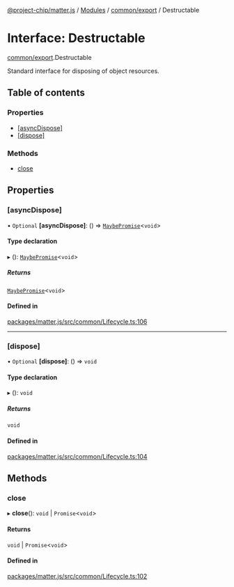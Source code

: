 [@project-chip/matter.js](../README.md) / [Modules](../modules.md) / [common/export](../modules/common_export.md) / Destructable

# Interface: Destructable

[common/export](../modules/common_export.md).Destructable

Standard interface for disposing of object resources.

## Table of contents

### Properties

- [[asyncDispose]](common_export.Destructable.md#[asyncdispose])
- [[dispose]](common_export.Destructable.md#[dispose])

### Methods

- [close](common_export.Destructable.md#close)

## Properties

### [asyncDispose]

• `Optional` **[asyncDispose]**: () => [`MaybePromise`](../modules/util_export.md#maybepromise)\<`void`\>

#### Type declaration

▸ (): [`MaybePromise`](../modules/util_export.md#maybepromise)\<`void`\>

##### Returns

[`MaybePromise`](../modules/util_export.md#maybepromise)\<`void`\>

#### Defined in

[packages/matter.js/src/common/Lifecycle.ts:106](https://github.com/project-chip/matter.js/blob/3adaded6/packages/matter.js/src/common/Lifecycle.ts#L106)

___

### [dispose]

• `Optional` **[dispose]**: () => `void`

#### Type declaration

▸ (): `void`

##### Returns

`void`

#### Defined in

[packages/matter.js/src/common/Lifecycle.ts:104](https://github.com/project-chip/matter.js/blob/3adaded6/packages/matter.js/src/common/Lifecycle.ts#L104)

## Methods

### close

▸ **close**(): `void` \| `Promise`\<`void`\>

#### Returns

`void` \| `Promise`\<`void`\>

#### Defined in

[packages/matter.js/src/common/Lifecycle.ts:102](https://github.com/project-chip/matter.js/blob/3adaded6/packages/matter.js/src/common/Lifecycle.ts#L102)
